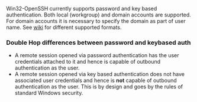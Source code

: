 Win32-OpenSSH currently supports password and key based authentication. Both local (workgroup) and domain accounts are supported. For domain accounts it is necessary to specify the domain as part of user name. See [wiki](https://github.com/PowerShell/Win32-OpenSSH/wiki/ssh.exe-examples) for different supported formats. 

### Double Hop differences between password and keybased auth
- A remote session opened via password authentication has the user credentials attached to it and hence is capable of outbound authentication as the user. 
- A remote session opened via key based authentication does not have associated user credentials and hence is **not** capable of outbound authentication as the user. This is by design and goes by the rules of standard Windows security. 





